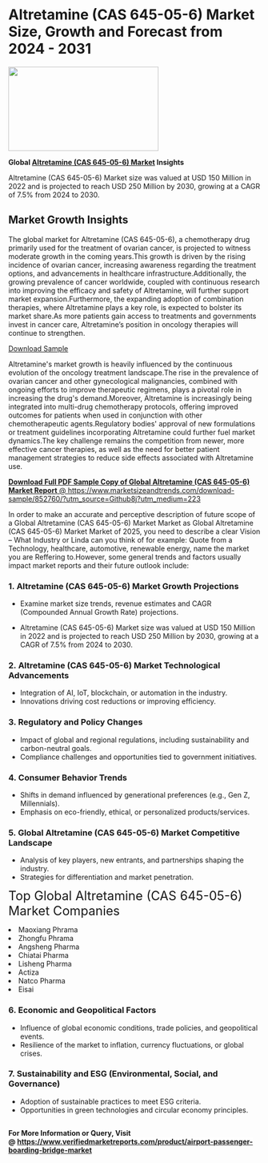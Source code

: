 <H1>Altretamine (CAS 645-05-6) Market Size, Growth and Forecast from 2024 - 2031</H1><img class="aligncenter size-medium wp-image-584254" src="https://thirdeyenews.in/wp-content/uploads/2024/09/Global-Market-Research-300x168.jpeg" alt="" width="300" height="168" /><p><strong>Global&nbsp;<a href="https://www.marketsizeandtrends.com/download-sample/852760/?utm_source=Github8j?utm_medium=223">Altretamine (CAS 645-05-6) Market</a> Insights</strong></p><p>Altretamine (CAS 645-05-6) Market size was valued at USD 150 Million in 2022 and is projected to reach USD 250 Million by 2030, growing at a CAGR of 7.5% from 2024 to 2030.</p><p><h2>Market Growth Insights</h2> <p>The global market for Altretamine (CAS 645-05-6), a chemotherapy drug primarily used for the treatment of ovarian cancer, is projected to witness moderate growth in the coming years.This growth is driven by the rising incidence of ovarian cancer, increasing awareness regarding the treatment options, and advancements in healthcare infrastructure.Additionally, the growing prevalence of cancer worldwide, coupled with continuous research into improving the efficacy and safety of Altretamine, will further support market expansion.Furthermore, the expanding adoption of combination therapies, where Altretamine plays a key role, is expected to bolster its market share.As more patients gain access to treatments and governments invest in cancer care, Altretamine’s position in oncology therapies will continue to strengthen.</p> <p><a href="#">Download Sample</a></p> <p>Altretamine's market growth is heavily influenced by the continuous evolution of the oncology treatment landscape.The rise in the prevalence of ovarian cancer and other gynecological malignancies, combined with ongoing efforts to improve therapeutic regimens, plays a pivotal role in increasing the drug's demand.Moreover, Altretamine is increasingly being integrated into multi-drug chemotherapy protocols, offering improved outcomes for patients when used in conjunction with other chemotherapeutic agents.Regulatory bodies' approval of new formulations or treatment guidelines incorporating Altretamine could further fuel market dynamics.The key challenge remains the competition from newer, more effective cancer therapies, as well as the need for better patient management strategies to reduce side effects associated with Altretamine use.</p> <p><a href="#"></p><p><span class=""><strong>Download Full PDF Sample Copy of Global Altretamine (CAS 645-05-6) Market Report</strong> @ <a href="https://www.marketsizeandtrends.com/download-sample/852760/?utm_source=Github8j?utm_medium=223" target="_blank">https://www.marketsizeandtrends.com/download-sample/852760/?utm_source=Github8j?utm_medium=223</a></span></p><p>In order to make an accurate and perceptive description of future scope of a Global&nbsp;Altretamine (CAS 645-05-6) Market Market as Global&nbsp;Altretamine (CAS 645-05-6) Market Market of 2025, you need to describe a clear Vision &ndash; What Industry or Linda can you think of for example: Quote from a Technology, healthcare, automotive, renewable energy, name the market you are Reffering to.However, some general trends and factors usually impact market reports and their future outlook include:</p><h3>1.&nbsp;<strong>Altretamine (CAS 645-05-6) Market Growth Projections</strong></h3><ul><li>Examine market size trends, revenue estimates and CAGR (Compounded Annual Growth Rate) projections.</li><li><p>Altretamine (CAS 645-05-6) Market size was valued at USD 150 Million in 2022 and is projected to reach USD 250 Million by 2030, growing at a CAGR of 7.5% from 2024 to 2030.</p></li></ul><h3>2.&nbsp;<strong>Altretamine (CAS 645-05-6) Market Technological Advancements</strong></h3><ul><li>Integration of AI, IoT, blockchain, or automation in the industry.</li><li>Innovations driving cost reductions or improving efficiency.</li></ul><h3>3.&nbsp;<strong>Regulatory and Policy Changes</strong></h3><ul><li>Impact of global and regional regulations, including sustainability and carbon-neutral goals.</li><li>Compliance challenges and opportunities tied to government initiatives.</li></ul><h3>4.&nbsp;<strong>Consumer Behavior Trends</strong></h3><ul><li>Shifts in demand influenced by generational preferences (e.g., Gen Z, Millennials).</li><li>Emphasis on eco-friendly, ethical, or personalized products/services.</li></ul><h3>5.&nbsp;<strong>Global Altretamine (CAS 645-05-6) Market Competitive Landscape</strong></h3><ul><li>Analysis of key players, new entrants, and partnerships shaping the industry.</li><li>Strategies for differentiation and market penetration.</li></ul><p data-pm-slice="1 1 []"><span style="color: inherit; font-family: inherit; font-size: 25px;">Top Global Altretamine (CAS 645-05-6) Market Companies</span></p><div class="" data-test-id=""><p><li>Maoxiang Phrama</li><li> Zhongfu Phrama</li><li> Angsheng Pharma</li><li> Chiatai Pharma</li><li> Lisheng Pharma</li><li> Actiza</li><li> Natco Pharma</li><li> Eisai</li></p></div><h3>6.&nbsp;<strong>Economic and Geopolitical Factors</strong></h3><ul><li>Influence of global economic conditions, trade policies, and geopolitical events.</li><li>Resilience of the market to inflation, currency fluctuations, or global crises.</li></ul><h3>7.&nbsp;<strong>Sustainability and ESG (Environmental, Social, and Governance)</strong></h3><ul><li>Adoption of sustainable practices to meet ESG criteria.</li><li>Opportunities in green technologies and circular economy principles.</li></ul><h2><strong style="font-size: 14px;">For More Information or Query, Visit @&nbsp;</strong><a style="background-color: #ffffff; font-size: 14px;" href="https://www.marketsizeandtrends.com/report/altretamine-cas-645-05-6-market/" target="_blank">https://www.verifiedmarketreports.com/product/airport-passenger-boarding-bridge-market</a></h2>